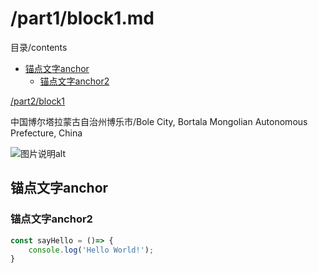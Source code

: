 # /part1/block1.md

目录/contents
- [锚点文字anchor](#锚点文字anchor)
  - [锚点文字anchor2](#锚点文字anchor2)

[/part2/block1](http://localhost/part2/block1)

中国博尔塔拉蒙古自治州博乐市/Bole City, Bortala Mongolian Autonomous Prefecture, China

![图片说明alt](http://localhost/md/part1/images/1.png)

## <a name="锚点文字anchor">锚点文字anchor</a>
### <a name="锚点文字anchor2">锚点文字anchor2</a>

```javascript
const sayHello = ()=> {
    console.log('Hello World!');
}
```
